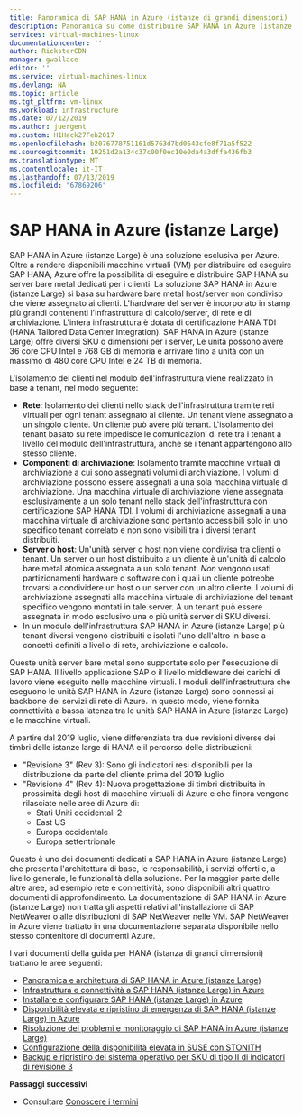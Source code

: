 ```yaml
---
title: Panoramica di SAP HANA in Azure (istanze di grandi dimensioni) | Microsoft Docs
description: Panoramica su come distribuire SAP HANA in Azure (istanze di grandi dimensioni).
services: virtual-machines-linux
documentationcenter: ''
author: RicksterCDN
manager: gwallace
editor: ''
ms.service: virtual-machines-linux
ms.devlang: NA
ms.topic: article
ms.tgt_pltfrm: vm-linux
ms.workload: infrastructure
ms.date: 07/12/2019
ms.author: juergent
ms.custom: H1Hack27Feb2017
ms.openlocfilehash: b2076778751161d5763d7bd0643cfe8f71a5f522
ms.sourcegitcommit: 10251d2a134c37c00f0ec10e0da4a3dffa436fb3
ms.translationtype: MT
ms.contentlocale: it-IT
ms.lasthandoff: 07/13/2019
ms.locfileid: "67869206"
---
```

#  <a name="what-is-sap-hana-on-azure-large-instances"></a>SAP HANA in Azure (istanze Large)

SAP HANA in Azure (istanze Large) è una soluzione esclusiva per Azure. Oltre a rendere disponibili macchine virtuali (VM) per distribuire ed eseguire SAP HANA, Azure offre la possibilità di eseguire e distribuire SAP HANA su server bare metal dedicati per i clienti. La soluzione SAP HANA in Azure (istanze Large) si basa su hardware bare metal host/server non condiviso che viene assegnato ai clienti. L'hardware del server è incorporato in stamp più grandi contenenti l'infrastruttura di calcolo/server, di rete e di archiviazione. L'intera infrastruttura è dotata di certificazione HANA TDI (HANA Tailored Data Center Integration). SAP HANA in Azure (istanze Large) offre diversi SKU o dimensioni per i server, Le unità possono avere 36 core CPU Intel e 768 GB di memoria e arrivare fino a unità con un massimo di 480 core CPU Intel e 24 TB di memoria.

L'isolamento dei clienti nel modulo dell'infrastruttura viene realizzato in base a tenant, nel modo seguente:

- **Rete**: Isolamento dei clienti nello stack dell'infrastruttura tramite reti virtuali per ogni tenant assegnato al cliente. Un tenant viene assegnato a un singolo cliente. Un cliente può avere più tenant. L'isolamento dei tenant basato su rete impedisce le comunicazioni di rete tra i tenant a livello del modulo dell'infrastruttura, anche se i tenant appartengono allo stesso cliente.
- **Componenti di archiviazione**: Isolamento tramite macchine virtuali di archiviazione a cui sono assegnati volumi di archiviazione. I volumi di archiviazione possono essere assegnati a una sola macchina virtuale di archiviazione. Una macchina virtuale di archiviazione viene assegnata esclusivamente a un solo tenant nello stack dell'infrastruttura con certificazione SAP HANA TDI. I volumi di archiviazione assegnati a una macchina virtuale di archiviazione sono pertanto accessibili solo in uno specifico tenant correlato e non sono visibili tra i diversi tenant distribuiti.
- **Server o host**: Un'unità server o host non viene condivisa tra clienti o tenant. Un server o un host distribuito a un cliente è un'unità di calcolo bare metal atomica assegnata a un solo tenant. *Non* vengono usati partizionamenti hardware o software con i quali un cliente potrebbe trovarsi a condividere un host o un server con un altro cliente. I volumi di archiviazione assegnati alla macchina virtuale di archiviazione del tenant specifico vengono montati in tale server. A un tenant può essere assegnata in modo esclusivo una o più unità server di SKU diversi.
- In un modulo dell'infrastruttura SAP HANA in Azure (istanze Large) più tenant diversi vengono distribuiti e isolati l'uno dall'altro in base a concetti definiti a livello di rete, archiviazione e calcolo. 


Queste unità server bare metal sono supportate solo per l'esecuzione di SAP HANA. Il livello applicazione SAP o il livello middleware dei carichi di lavoro viene eseguito nelle macchine virtuali. I moduli dell'infrastruttura che eseguono le unità SAP HANA in Azure (istanze Large) sono connessi ai backbone dei servizi di rete di Azure. In questo modo, viene fornita connettività a bassa latenza tra le unità SAP HANA in Azure (istanze Large) e le macchine virtuali.

A partire dal 2019 luglio, viene differenziata tra due revisioni diverse dei timbri delle istanze large di HANA e il percorso delle distribuzioni:

- "Revisione 3" (Rev 3): Sono gli indicatori resi disponibili per la distribuzione da parte del cliente prima del 2019 luglio
- "Revisione 4" (Rev 4): Nuova progettazione di timbri distribuita in prossimità degli host di macchine virtuali di Azure e che finora vengono rilasciate nelle aree di Azure di:
    -  Stati Uniti occidentali 2 
    -  East US 
    -  Europa occidentale
    -  Europa settentrionale


Questo è uno dei documenti dedicati a SAP HANA in Azure (istanze Large) che presenta l'architettura di base, le responsabilità, i servizi offerti e, a livello generale, le funzionalità della soluzione. Per la maggior parte delle altre aree, ad esempio rete e connettività, sono disponibili altri quattro documenti di approfondimento. La documentazione di SAP HANA in Azure (istanze Large) non tratta gli aspetti relativi all'installazione di SAP NetWeaver o alle distribuzioni di SAP NetWeaver nelle VM. SAP NetWeaver in Azure viene trattato in una documentazione separata disponibile nello stesso contenitore di documenti Azure. 


I vari documenti della guida per HANA (istanza di grandi dimensioni) trattano le aree seguenti:

- [Panoramica e architettura di SAP HANA in Azure (istanze Large)](hana-overview-architecture.md?toc=%2fazure%2fvirtual-machines%2flinux%2ftoc.json)
- [Infrastruttura e connettività a SAP HANA (istanze Large) in Azure](hana-overview-infrastructure-connectivity.md?toc=%2fazure%2fvirtual-machines%2flinux%2ftoc.json)
- [Installare e configurare SAP HANA (istanze Large) in Azure](hana-installation.md?toc=%2fazure%2fvirtual-machines%2flinux%2ftoc.json)
- [Disponibilità elevata e ripristino di emergenza di SAP HANA (istanze Large) in Azure](hana-overview-high-availability-disaster-recovery.md?toc=%2fazure%2fvirtual-machines%2flinux%2ftoc.json)
- [Risoluzione dei problemi e monitoraggio di SAP HANA in Azure (istanze Large)](troubleshooting-monitoring.md?toc=%2fazure%2fvirtual-machines%2flinux%2ftoc.json)
- [Configurazione della disponibilità elevata in SUSE con STONITH](https://docs.microsoft.com/azure/virtual-machines/workloads/sap/ha-setup-with-stonith)
- [Backup e ripristino del sistema operativo per SKU di tipo II di indicatori di revisione 3](https://docs.microsoft.com/azure/virtual-machines/workloads/sap/os-backup-type-ii-skus)

**Passaggi successivi**
- Consultare [Conoscere i termini](hana-know-terms.md)